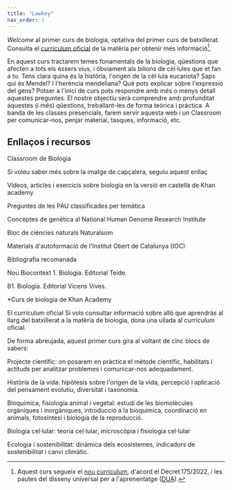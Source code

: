 ```yaml
---
title: "Lowkey"
nav_order: 1
---
```


*Welcome* al primer curs de biologia, optativa del primer curs de batxillerat. Consulta el [currículum oficial](docs/official-curriculum-biologia1.pdf) de la matèria per obtenir més informació[^bignote].

[^bignote]: Aquest curs segueix el [nou currículum](https://projectes.xtec.cat/nou-curriculum/batxillerat/), d'acord el Decret 175/2022, i les pautes del disseny universal per a l'aprenentatge ([DUA](https://projectes.xtec.cat/educacioinclusiva/categoria/recursos/dua/)).




En aquest curs tractarem temes fonamentals de la biologia, qüestions que afecten a tots els éssers vius, i òbviament als bilions de cèl·lules que et fan a tu.
Tens clara quina és la història, l'origen de la cèl·lula eucariota? Saps qui és Mendel? I l'herència mendeliana? Què pots explicar sobre l'expressió del gens? 
Potser a l'inici de curs pots respondre amb més o menys detall aquestes preguntes. El nostre objectiu serà comprendre amb profunditat aquestes (i més) qüestions, treballant-les de forma teòrica i pràctica.
A banda de les classes presencials, farem servir aquesta web i un Classroom per comunicar-nos, penjar material, tasques, informació, etc.

## Enllaços i recursos

Classroom de Biologia

Si voleu saber més sobre la imatge de capçalera, seguiu aquest enllaç

Vídeos, articles i exercicis sobre biologia en la versió en castellà de Khan academy

Preguntes de les PAU classificades per temàtica

Conceptes de genètica al National Human Genome Research Institute

Bloc de ciències naturals Naturalsom

Materials d'autoformació de l'Institut Obert de Catalunya (IOC)

Bibliografia recomanada

Nou Biocontext 1. Biologia. Editorial Teide.

B1. Biologia. Editorial Vicens Vives.

*Curs de biologia de Khan Academy


El currículum oficial
Si vols consultar informació sobre allò que aprendràs al llarg del batxillerat a la matèria de biologia, dona una ullada al currículum oficial. 

De forma abreujada, aquest primer curs gira al voltant de cinc blocs de sabers:

Projecte científic: on posarem en pràctica el mètode científic, habilitats i actituds per analitzar problemes i comunicar-nos adequadament.

Història de la vida: hipòtesis sobre l'origen de la vida, percepció i aplicació del pensament evolutiu, diversitat i taxonomia.

Bioquímica, fisiologia animal i vegetal: estudi de les biomolècules orgàniques i inorgàniques, introducció a la bioquímica, coordinació en animals, fotosíntesi i biologia de la reproducció.

Biologia cel·lular: teoria cel·lular, microscòpia i fisiologia cel·lular

Ecologia i sostenibilitat: dinàmica dels ecosistemes, indicadors de sostenibilitat i canvi climàtic.
